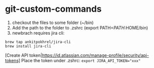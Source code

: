 # git-custom-commands
1. checkout the files to some folder (~/bin)
2. Add the path to the folder to .zshrc (export PATH=$PATH:$HOME/bin)
3. newbrach requires jira cli:
```
brew tap ankitpokhrel/jira-cli
brew install jira-cli
```
[Create API token|https://id.atlassian.com/manage-profile/security/api-tokens]
Place the token under .zshrc: `export JIRA_API_TOKEN="xxx"`
